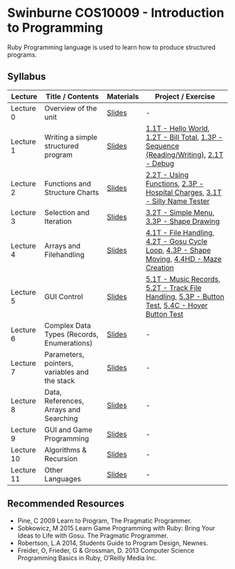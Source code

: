 # Swinburne COS10009 - Introduction to Programming
Ruby Programming language is used to learn how to produce structured programs.

## Syllabus

| Lecture                                                           | Title / Contents     | Materials                                                                | Project / Exercise                                      |
| ----------------------------------------------------------------- | -------------------- | ------------------------------------------------------------------------ | ------------------------------------------------------- |
| Lecture 0 | Overview of the unit | [Slides](lectures/Lecture_0.pdf) | -                                                      |
| Lecture 1 | Writing a simple structured program      | [Slides](lectures/Lecture_1.pdf) | [1.1T - Hello World](projects/1.1T-Hello_World), [1.2T - Bill Total](projects/1.2T-Desk_Check), [1.3P - Sequence (Reading/Writing)](projects/1.3P-Sequence), [2.1T - Debug](projects/2.1T-Debug) |
| Lecture 2 | Functions and Structure Charts  | [Slides](lectures/Lecture_2.pdf) | [2.2T - Using Functions](projects/2.2T-Functions), [2.3P - Hospital Charges](projects/2.3P-Hospital_Charges), [3.1T - Silly Name Tester](projects/3.1T-Silly_Name_Tester) |
| Lecture 3 | Selection and Iteration        | [Slides](lectures/lecture_3.pdf) | [3.2T - Simple Menu](projects/3.2T-Simple_Menu), [3.3P - Shape Drawing](projects/3.3P-Shape_Drawing) |
| Lecture 4 | Arrays and Filehandling         | [Slides](lectures/lecture_4.pdf) | [4.1T - File Handling](projects/4.1T-File_Handling), [4.2T - Gosu Cycle Loop](projects/4.2T-Gosu_Cycle_Loop), [4.3P - Shape Moving](projects/4.3P-Shape_Moving), [4.4HD - Maze Creation](projects/4.4HD-Maze_Creation) |
| Lecture 5 | GUI Control         | [Slides](lectures/lecture_5.pdf) | [5.1T - Music Records](projects/5.1T-Music_Records), [5.2T - Track File Handling](projects/5.2T-Track_File_Handling), [5.3P - Button Test](projects/5.3P-Button_Test), [5.4C - Hover Button Test](projects/5.4C-Hover_Button_Test) |
| Lecture 6 | Complex Data Types (Records, Enumerations)         | [Slides](lectures/lecture_6.pdf) | - |
| Lecture 7 | Parameters, pointers, variables and the stack        | [Slides](lectures/lecture_7.pdf) | - |
| Lecture 8 | Data, References, Arrays and Searching         | [Slides](lectures/lecture_8.pdf) | - |
| Lecture 9 | GUI and Game Programming        | [Slides](lectures/lecture_9.pdf) | - |
| Lecture 10 | Algorithms & Recursion        | [Slides](lectures/lecture_10.pdf) | - |
| Lecture 11 | Other Languages        | [Slides](lectures/lecture_11.pdf) | - |

## Recommended Resources
- Pine, C 2009 Learn to Program, The Pragmatic Programmer.
- Sobkowicz, M 2015 Learn Game Programming with Ruby: Bring Your Ideas to Life with Gosu. The Pragmatic Programmer. 
- Robertson, L.A 2014, Students Guide to Program Design, Newnes.
- Freider, O, Frieder, G & Grossman, D. 2013 Computer Science Programming Basics in Ruby, O’Reilly Media Inc.

